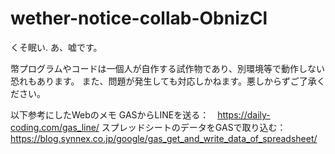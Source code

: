# wether-notice-collab-ObnizCl
くそ眠い.
あ、嘘です。

幣プログラムやコードは一個人が自作する試作物であり、別環境等で動作しない恐れもあります。
また、問題が発生しても対応しかねます。悪しからずご了承ください。

以下参考にしたWebのメモ
GASからLINEを送る：　https://daily-coding.com/gas_line/
スプレッドシートのデータをGASで取り込む：　https://blog.synnex.co.jp/google/gas_get_and_write_data_of_spreadsheet/
